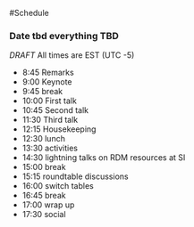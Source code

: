 #Schedule
### Date tbd everything TBD 
*DRAFT*
All times are EST (UTC -5)
* 8:45 Remarks
* 9:00 Keynote
* 9:45 break
* 10:00 First talk
* 10:45 Second talk
* 11:30 Third talk
* 12:15 Housekeeping
* 12:30 lunch
* 13:30 activities
* 14:30 lightning talks on RDM resources at SI
* 15:00 break
* 15:15 roundtable discussions
* 16:00 switch tables
* 16:45 break
* 17:00 wrap up
* 17:30 social

